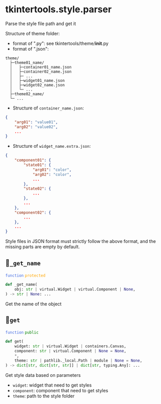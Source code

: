 # tkintertools.style.parser


Parse the style file path and get it

Structure of theme folder:

* format of ".py": see tkintertools/theme/__init__.py
* format of ".json":

```
theme/
  ├─theme01_name/
  │   ├─container01_name.json
  │   ├─container02_name.json
  │   ├─ ...
  │   ├─widget01_name.json
  │   ├─widget02_name.json
  │   └─ ...
  ├─theme02_name/
  └─ ...
```

* Structure of `container_name.json`:

```json
{
    "arg01": "value01",
    "arg02": "value02",
    ...
}
```

* Structure of `widget_name.extra.json`:

```json
{
    "component01": {
        "state01": {
            "arg01": "color",
            "arg02": "color",
            ...
        },
        "state02": {
            ...
        },
        ...
    },
    "component02": {
        ...
    },
    ...
}
```

Style files in JSON format must strictly follow the above format, and the
missing parts are empty by default.


## 🔵`_get_name`


<code style='color: royalblue;'>function</code> <code style='color: orange;'>protected</code>

```python
def _get_name(
    obj: str | virtual.Widget | virtual.Component | None,
) -> str | None: ...
```
Get the name of the object

## 🔵`get`


<code style='color: royalblue;'>function</code> <code style='color: green;'>public</code>

```python
def get(
    widget: str | virtual.Widget | containers.Canvas,
    component: str | virtual.Component | None = None,
    *,
    theme: str | pathlib._local.Path | module | None = None,
) -> dict[str, dict[str, str]] | dict[str, typing.Any]: ...
```

Get style data based on parameters

* `widget`: widget that need to get styles
* `component`: component that need to get styles
* `theme`: path to the style folder



